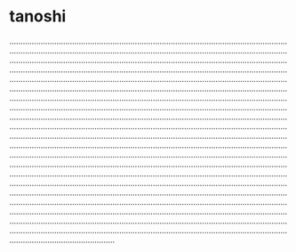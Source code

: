 # tanoshi
...........................................................................................................................................................................................................................................................................................................................................................................................................................................................................................................................................................................................................................................................................................................................................................................................................................................................................................................................................................................................................................................................................................................................................................................................................................................................................................................................................................................................................................................................................................................................................................................................................................................................................................................................................................................................................................................................................................................................................................................................................................................................................................................................................................................................................................................................................................................................................................................................................................................................................................................................................................................................................................................................................................................................................................